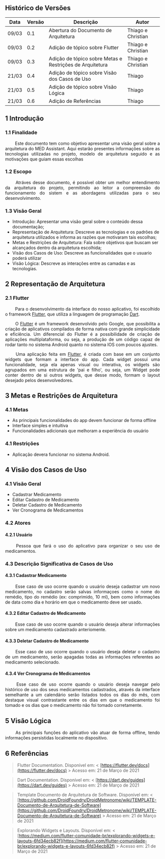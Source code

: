 ## Histórico de Versões
Data|Versão|Descrição|Autor
-|-|-|-
09/03|0.1|Abertura do Documento de Arquitetura|Thiago e Christian|
09/03|0.2|Adição de tópico sobre Flutter|Thiago e Christian|
09/03|0.3|Adição de tópico sobre Metas e Restrições de Arquitetura|Thiago e Christian|
21/03|0.4|Adição de tópico sobre Visão dos Casos de Uso|Thiago|
21/03|0.5|Adição de tópico sobre Visão Lógica|Thiago|
21/03|0.6|Adição de Referências|Thiago|


## 1 <a name="1">Introdução</a>
### 1.1 <a name="1_1">Finalidade</a>
<p align = "justify"> &emsp;&emsp; Este documento tem como objetivo apresentar uma visão geral sobre a arquitetura do MED Assistant. Aqui estarão presentes informações sobre as tecnologias utilizadas no projeto, modelo de arquitetura seguido e as motivações que guiam essas escolhas </p>

### 1.2 <a name="1_2">Escopo</a>
<p align = "justify"> &emsp;&emsp; Atráves desse documento, é possível obter um melhor entendimento da arquitetura do projeto, permitindo ao leitor a compreensão do funcionamento do sistem e as abordagens utilizadas para o seu desenvolvimento.</p>

### 1.3 <a name="1_3">Visão Geral</a>
* Introdução: Apresentar uma visão geral sobre o conteúdo dessa documentação;
* Representação de Arquitetura: Descreve as tecnologias e os padrões de arquitetura utilizados e informa as razões que motivaram tais escolhas;
* Metas e Restrições de Arquitetura: Fala sobre objetivos que buscam ser alcançados dentro da arquitetura escolhida;
* Visão dos Casos de Uso: Descreve as funcionalidades que o usuario poderá utilizar
* Visão Lógica: Descreve as interações entre as camadas e as tecnologias.

## 2 <a name="2">Representação de Arquitetura</a>
### 2.1 <a name="2_1">Flutter</a>
<p align = "justify"> &emsp;&emsp; Para o desenvolvimento da interface do nosso aplicativo, foi escolhido o framework <a href="https://flutter.dev/">Flutter</a>, que utiliza a linguagem de programação <a href="https://dart.dev/">Dart</a>.</p>

<p align = "justify"> &emsp;&emsp; O <a href="https://flutter.dev/">Flutter</a> é um framework desenvolvido pelo Google, que possibilita a criação de aplicativos compilados de forma nativa com grande simplicidade e eficiência. Um diferencial do Flutter é a possibilidade de criação de aplicações multiplataforma, ou seja, a produção de um código capaz de rodar tanto no sistema Android quanto no sistema IOS com poucos ajustes.</p>

<p align = "justify"> &emsp;&emsp; Uma aplicação feita em <a href="https://flutter.dev/">Flutter</a>, é criada com base em um conjunto widgets que formam a interface do app. Cada widget possui uma funcionalidade, seja ela apenas visual ou interativa, os widgets são agrupados em uma estrutura de 'pai e filho', ou seja, um Widget pode conter dentro de si outros widgets, que desse modo, formam o layout desejado pelos desenvolvedores.</p>

## 3 <a name="3">Metas e Restrições de Arquitetura</a>
### 4.1 <a name="4_1">Metas</a>
* As principais funcionalidades do app devem funcionar de forma offline
* Interface simples e intuitiva
* Funcionalidades adicionais que melhoram a experiência do usuário

### 4.1 <a name="4_1">Restrições</a>
* Aplicação devera funcionar no sistema Android.

## 4 <a name="4">Visão dos Casos de Uso</a>
### 4.1 <a name="4_1">Visão Geral</a>
* Cadastrar Medicamento
* Editar Cadastro de Medicamento
* Deletar Cadastro de Medicamento
* Ver Cronograma de Medicamentos

### 4.2 <a name="4_2">Atores</a>
#### 4.2.1 <a name="4_2_1">Usuário</a>
<p align = "justify">&emsp;&emsp; Pessoa que fará o uso do aplicativo para organizar o seu uso de medicamentos.</p>

### 4.3 <a name="4_3">Descrição Significativa de Casos de Uso</a>
#### 4.3.1 <a name="4_3_1">Cadastrar Medicamento</a>
<p align = "justify">&emsp;&emsp; Esse caso de uso ocorre quando o usuário deseja cadastrar um novo medicamento, no cadastro serão salvas informaçoes como o nome do remédio, tipo do remédio (ex: comprimido, 10 ml), bem como informações de data como dia e horário em que o medicamento deve ser usado.</p>

#### 4.3.2 <a name="4_3_2">Editar Cadastro de Medicamento</a>
<p align = "justify">&emsp;&emsp; Esse caso de uso ocorre quando o usuário deseja alterar informações sobre um medicamento cadastrado anteriomente.</p>

#### 4.3.3 <a name="4_3_3">Deletar Cadastro de Medicamento</a>
<p align = "justify">&emsp;&emsp; Esse caso de uso ocorre quando o usuário deseja deletar o cadastro de um medicamento, serão apagadas todas as informações referentes ao medicamento selecionado.</p>

#### 4.3.4 <a name="4_3_4">Ver Cronograma de Medicamentos</a>
<p align = "justify">&emsp;&emsp; Esse caso de uso ocorre quando o usuário deseja navegar pelo histórico de uso dos seus medicamentos cadastrados, através da interface semelhante a um calendário serão listados todos os dias do mês, com destaque visual contrastante entre os dias em que o medicamento foi tomado e os dias que o medicamento não foi tomado corretamente.</p>

## 5 <a name="5">Visão Lógica</a>
<p align = "justify">&emsp;&emsp; As principais funções do aplicativo vão atuar de forma offline, tendo informações persistidas localmente no dispositivo.</p>

## 6 <a name="6">Referências</a>
> Flutter Documentation. Disponível em: < [https://flutter.dev/docs](https://flutter.dev/docs) > Acesso em: 21 de Março de 2021

> Dart Documentation. Disponível em: < [https://dart.dev/guides](https://dart.dev/guides) > Acesso em: 21 de Março de 2021

> Template Documento de Arquitetura de Software. Disponível em: < [https://github.com/DroidFoundry/DroidMetronome/wiki/TEMPLATE-Documento-de-Arquitetura-de-Software](https://github.com/DroidFoundry/DroidMetronome/wiki/TEMPLATE-Documento-de-Arquitetura-de-Software) > Acesso em: 21 de Março de 2021

> Explorando Widgets e Layouts. Disponível em: < [https://medium.com/flutter-comunidade-br/explorando-widgets-e-layouts-6fd34ecb82f](https://medium.com/flutter-comunidade-br/explorando-widgets-e-layouts-6fd34ecb82f) > Acesso em: 21 de Março de 2021
